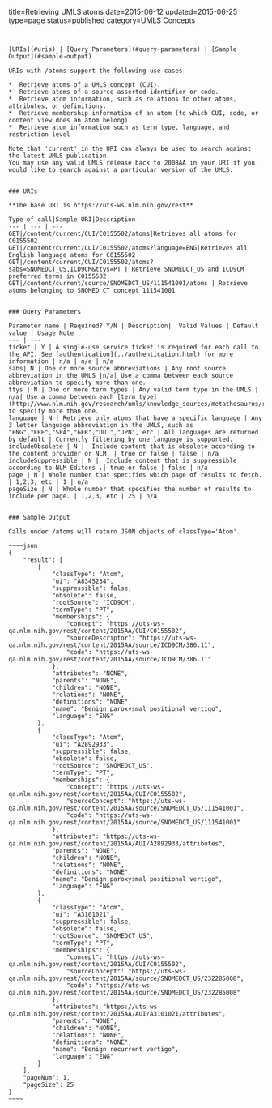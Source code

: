 title=Retrieving UMLS atoms
date=2015-06-12
updated=2015-06-25
type=page
status=published
category=UMLS Concepts
~~~~~~


[URIs](#uris) | [Query Parameters](#query-parameters) | [Sample Output](#sample-output)

URIs with /atoms support the following use cases

*  Retrieve atoms of a UMLS concept (CUI).
*  Retrieve atoms of a source-asserted identifier or code.
*  Retrieve atom information, such as relations to other atoms, attributes, or definitions.
*  Retrieve membership information of an atom (to which CUI, code, or content view does an atom belong).
*  Retrieve atom information such as term type, language, and restriction level

Note that 'current' in the URI can always be used to search against the latest UMLS publication.
You may use any valid UMLS release back to 2008AA in your URI if you would like to search against a particular version of the UMLS.


### URIs

**The base URI is https://uts-ws.nlm.nih.gov/rest**

Type of call|Sample URI|Description
--- | --- | ---
GET|/content/current/CUI/C0155502/atoms|Retrieves all atoms for C0155502
GET|/content/current/CUI/C0155502/atoms?language=ENG|Retrieves all English language atoms for C0155502
GET|/content/current/CUI/C0155502/atoms?sabs=SNOMEDCT_US,ICD9CM&ttys=PT | Retrieve SNOMEDCT_US and ICD9CM preferred terms in C0155502
GET|/content/current/source/SNOMEDCT_US/111541001/atoms | Retrieve atoms belonging to SNOMED CT concept 111541001


### Query Parameters

Parameter name | Required? Y/N | Description|  Valid Values | Default value | Usage Note
--- | ---
ticket | Y | A single-use service ticket is required for each call to the API. See [authentication](../authentication.html) for more information | n/a | n/a | n/a
sabs| N | One or more source abbreviations | Any root source abbreviation in the UMLS |n/a| Use a comma between each source abbreviation to specify more than one.
ttys | N | One or more term types | Any valid term type in the UMLS | n/a| Use a comma between each [term type](http://www.nlm.nih.gov/research/umls/knowledge_sources/metathesaurus/release/precedence_suppressibility.html) to specify more than one.
language | N | Retrieve only atoms that have a specific language | Any 3 letter language abbreviation in the UMLS, such as "ENG","FRE","SPA","GER","DUT","JPN", etc | All languages are returned by default | Currently filtering by one language is supported.
includeObsolete | N |  Include content that is obsolete according to the content provider or NLM. | true or false | false | n/a
includeSuppressible | N |  Include content that is suppressible according to NLM Editors .| true or false | false | n/a
page | N | Whole number that specifies which page of results to fetch. | 1,2,3, etc | 1 | n/a
pageSize | N | Whole number that specifies the number of results to include per page. | 1,2,3, etc | 25 | n/a


### Sample Output

Calls under /atoms will return JSON objects of classType='Atom'.

~~~~json
{
    "result": [
        {
            "classType": "Atom",
            "ui": "A8345234",
            "suppressible": false,
            "obsolete": false,
            "rootSource": "ICD9CM",
            "termType": "PT",
            "memberships": {
                "concept": "https://uts-ws-qa.nlm.nih.gov/rest/content/2015AA/CUI/C0155502",
                "sourceDescriptor": "https://uts-ws-qa.nlm.nih.gov/rest/content/2015AA/source/ICD9CM/386.11",
                "code": "https://uts-ws-qa.nlm.nih.gov/rest/content/2015AA/source/ICD9CM/386.11"
            },
            "attributes": "NONE",
            "parents": "NONE",
            "children": "NONE",
            "relations": "NONE",
            "definitions": "NONE",
            "name": "Benign paroxysmal positional vertigo",
            "language": "ENG"
        },
        {
            "classType": "Atom",
            "ui": "A2892933",
            "suppressible": false,
            "obsolete": false,
            "rootSource": "SNOMEDCT_US",
            "termType": "PT",
            "memberships": {
                "concept": "https://uts-ws-qa.nlm.nih.gov/rest/content/2015AA/CUI/C0155502",
                "sourceConcept": "https://uts-ws-qa.nlm.nih.gov/rest/content/2015AA/source/SNOMEDCT_US/111541001",
                "code": "https://uts-ws-qa.nlm.nih.gov/rest/content/2015AA/source/SNOMEDCT_US/111541001"
            },
            "attributes": "https://uts-ws-qa.nlm.nih.gov/rest/content/2015AA/AUI/A2892933/attributes",
            "parents": "NONE",
            "children": "NONE",
            "relations": "NONE",
            "definitions": "NONE",
            "name": "Benign paroxysmal positional vertigo",
            "language": "ENG"
        },
        {
            "classType": "Atom",
            "ui": "A3101021",
            "suppressible": false,
            "obsolete": false,
            "rootSource": "SNOMEDCT_US",
            "termType": "PT",
            "memberships": {
                "concept": "https://uts-ws-qa.nlm.nih.gov/rest/content/2015AA/CUI/C0155502",
                "sourceConcept": "https://uts-ws-qa.nlm.nih.gov/rest/content/2015AA/source/SNOMEDCT_US/232285008",
                "code": "https://uts-ws-qa.nlm.nih.gov/rest/content/2015AA/source/SNOMEDCT_US/232285008"
            },
            "attributes": "https://uts-ws-qa.nlm.nih.gov/rest/content/2015AA/AUI/A3101021/attributes",
            "parents": "NONE",
            "children": "NONE",
            "relations": "NONE",
            "definitions": "NONE",
            "name": "Benign recurrent vertigo",
            "language": "ENG"
        }
    ],
    "pageNum": 1,
    "pageSize": 25
}
~~~~

